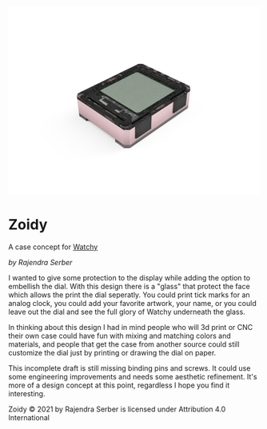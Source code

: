![Zoidy Render](Zoidy_2021-Mar-17_01-36-44PM-000_CustomizedView14703990948.png)

# Zoidy
A case concept for [Watchy](https://www.crowdsupply.com/sqfmi/watchy)

*by Rajendra Serber*

I wanted to give some protection to the display while adding the option to embellish the dial. With this design there is a "glass" that protect the face which allows the print the dial seperatly. You could print tick marks for an analog clock, you could add your favorite artwork, your name, or you could leave out the dial and see the full glory of Watchy underneath the glass.

In thinking about this design I had in mind people who will 3d print or CNC their own case could have fun with mixing and matching colors and materials, and people that get the case from another source could still customize the dial just by printing or drawing the dial on paper.

This incomplete draft is still missing binding pins and screws. It could use some engineering improvements and needs some aesthetic refinement. It's more of a design concept at this point, regardless I hope you find it interesting.


Zoidy © 2021 by Rajendra Serber is licensed under Attribution 4.0 International 
